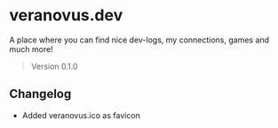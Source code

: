 # veranovus.dev 

A place where you can find nice dev-logs, my connections, games and much more!

> Version 0.1.0

## Changelog

- Added veranovus.ico as favicon
